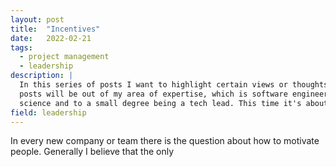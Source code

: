 ```yaml
---
layout: post
title:  "Incentives"
date:   2022-02-21
tags:
  - project management
  - leadership
description: |
  In this series of posts I want to highlight certain views or thoughts that trouble me. Usually these
  posts will be out of my area of expertise, which is software engineering, machine learning and data
  science and to a small degree being a tech lead. This time it's about how to incentivise.
field: leadership
---
```


In every new company or team there is the question about how to motivate people. Generally I believe
that the only 
